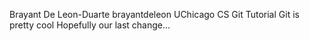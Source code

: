 Brayant De Leon-Duarte brayantdeleon
UChicago CS Git Tutorial
Git is pretty cool
Hopefully our last change...
